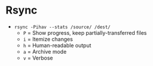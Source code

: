 # Rsync

- `rsync -Pihav --stats /source/ /dest/`
  - `P` = Show progress, keep partially-transferred files
  - `i` = Itemize changes
  - `h` = Human-readable output
  - `a` = Archive mode
  - `v` = Verbose
